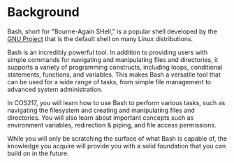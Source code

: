 # Background

Bash, short for "Bourne-Again SHell," is a popular shell developed by the [GNU Project](https://en.wikipedia.org/wiki/GNU\_Project) that is the default shell on many Linux distributions.&#x20;

Bash is an incredibly powerful tool. In addition to providing users with simple commands for navigating and manipulating files and directories, it supports a variety of programming constructs, including loops, conditional statements, functions, and variables. This makes Bash a versatile tool that can be used for a wide range of tasks, from simple file management to advanced system administration.&#x20;

In COS217, you will learn how to use Bash to perform various tasks, such as navigating the filesystem and creating and manipulating files and directories. You will also learn about important concepts such as environment variables, redirection & piping, and file access permissions.&#x20;

While you will only be scratching the surface of what Bash is capable of, the knowledge you acquire will provide you with a solid foundation that you can build on in the future.&#x20;
